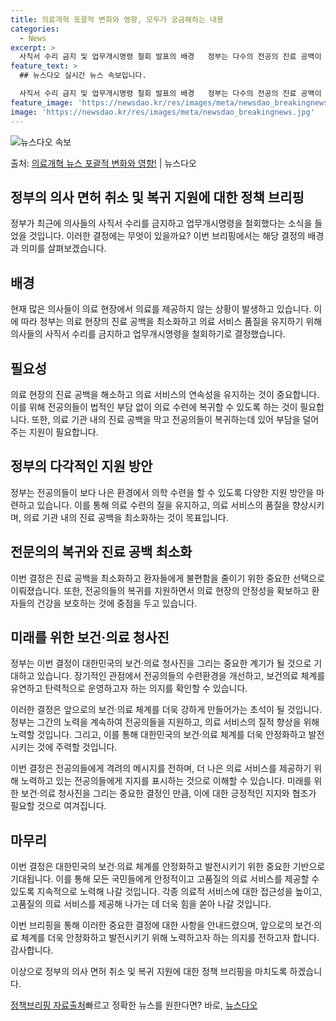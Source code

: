 ```yaml
---
title: 의료개혁 포괄적 변화와 영향, 모두가 궁금해하는 내용
categories:
  - News
excerpt: >
  사직서 수리 금지 및 업무개시명령 철회 발표의 배경   정부는 다수의 전공의 진료 공백이 심화되는 상황을 막…
feature_text: >
  ## 뉴스다오 실시간 뉴스 속보입니다.

  사직서 수리 금지 및 업무개시명령 철회 발표의 배경   정부는 다수의 전공의 진료 공백이 심화되는 상황을 막…
feature_image: 'https://newsdao.kr/res/images/meta/newsdao_breakingnews.jpg'
image: 'https://newsdao.kr/res/images/meta/newsdao_breakingnews.jpg'
---
```


![뉴스다오 속보](https://newsdao.kr/res/images/meta/newsdao_breakingnews.jpg)

<p>출처: <a href="https://newsdao.kr/4101" rel="dofollow">의료개혁 뉴스 포괄적 변화와 영향!</a> | 뉴스다오</p>

## 정부의 의사 면허 취소 및 복귀 지원에 대한 정책 브리핑

정부가 최근에 의사들의 사직서 수리를 금지하고 업무개시명령을 철회했다는 소식을 들었을 것입니다. 이러한 결정에는 무엇이 있을까요? 이번 브리핑에서는 해당 결정의 배경과 의미를 살펴보겠습니다.

## 배경
현재 많은 의사들이 의료 현장에서 의료를 제공하지 않는 상황이 발생하고 있습니다. 이에 따라 정부는 의료 현장의 진료 공백을 최소화하고 의료 서비스 품질을 유지하기 위해 의사들의 사직서 수리를 금지하고 업무개시명령을 철회하기로 결정했습니다.

## 필요성
의료 현장의 진료 공백을 해소하고 의료 서비스의 연속성을 유지하는 것이 중요합니다. 이를 위해 전공의들이 법적인 부담 없이 의료 수련에 복귀할 수 있도록 하는 것이 필요합니다. 또한, 의료 기관 내의 진료 공백을 막고 전공의들이 복귀하는데 있어 부담을 덜어주는 지원이 필요합니다.

## 정부의 다각적인 지원 방안
정부는 전공의들이 보다 나은 환경에서 의학 수련을 할 수 있도록 다양한 지원 방안을 마련하고 있습니다. 이를 통해 의료 수련의 질을 유지하고, 의료 서비스의 품질을 향상시키며, 의료 기관 내의 진료 공백을 최소화하는 것이 목표입니다.

## 전문의의 복귀와 진료 공백 최소화
이번 결정은 진료 공백을 최소화하고 환자들에게 불편함을 줄이기 위한 중요한 선택으로 이뤄졌습니다. 또한, 전공의들의 복귀를 지원하면서 의료 현장의 안정성을 확보하고 환자들의 건강을 보호하는 것에 중점을 두고 있습니다.

## 미래를 위한 보건·의료 청사진
정부는 이번 결정이 대한민국의 보건·의료 청사진을 그리는 중요한 계기가 될 것으로 기대하고 있습니다. 장기적인 관점에서 전공의들의 수련환경을 개선하고, 보건의료 체계를 유연하고 탄력적으로 운영하고자 하는 의지를 확인할 수 있습니다.

이러한 결정은 앞으로의 보건·의료 체계를 더욱 강하게 만들어가는 초석이 될 것입니다. 정부는 그간의 노력을 계속하여 전공의들을 지원하고, 의료 서비스의 질적 향상을 위해 노력할 것입니다. 그리고, 이를 통해 대한민국의 보건·의료 체계를 더욱 안정화하고 발전시키는 것에 주력할 것입니다.

이번 결정은 전공의들에게 격려의 메시지를 전하며, 더 나은 의료 서비스를 제공하기 위해 노력하고 있는 전공의들에게 지지를 표시하는 것으로 이해할 수 있습니다. 미래를 위한 보건·의료 청사진을 그리는 중요한 결정인 만큼, 이에 대한 긍정적인 지지와 협조가 필요할 것으로 여겨집니다.

## 마무리
이번 결정은 대한민국의 보건·의료 체계를 안정화하고 발전시키기 위한 중요한 기반으로 기대됩니다. 이를 통해 모든 국민들에게 안정적이고 고품질의 의료 서비스를 제공할 수 있도록 지속적으로 노력해 나갈 것입니다. 각종 의료적 서비스에 대한 접근성을 높이고, 고품질의 의료 서비스를 제공해 나가는 데 더욱 힘을 쏟아 나갈 것입니다.

이번 브리핑을 통해 이러한 중요한 결정에 대한 사항을 안내드렸으며, 앞으로의 보건·의료 체계를 더욱 안정화하고 발전시키기 위해 노력하고자 하는 의지를 전하고자 합니다. 감사합니다.

이상으로 정부의 의사 면허 취소 및 복귀 지원에 대한 정책 브리핑을 마치도록 하겠습니다.

[정책브리핑 자료출처]( www.korea.kr)빠르고 정확한 뉴스를 원한다면? 바로, <a href="https://newsdao.kr" rel="dofollow">뉴스다오</a>


